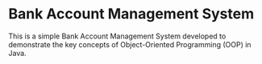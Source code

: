 # Bank Account Management System
 This is a simple Bank Account Management System developed to demonstrate the key concepts of Object-Oriented Programming (OOP) in Java.
